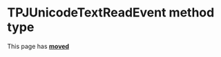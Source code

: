 # TPJUnicodeTextReadEvent method type

This page has [**moved**](https://lib-docs.delphidabbler.com/IOUtils/1/API/TPJUnicodeTextReadEvent)